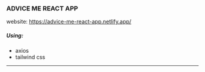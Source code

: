 ### ADVICE ME REACT APP

website: https://advice-me-react-app.netlify.app/

##### Using:
 - axios
 - tailwind css

 ---

 <img scr='/public/assets/website.png' />
